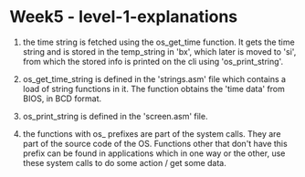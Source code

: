 # Week5 - level-1-explanations <br>
1. the time string is fetched using the os_get_time function. It gets the time string and is stored in the temp_string in 'bx', which later is moved to 'si', from which the stored info is printed on the cli using 'os_print_string'. <br>

2. os_get_time_string is defined in the 'strings.asm' file which contains a load of string functions in it. The function obtains the 'time data' from BIOS, in BCD format. <br>

3. os_print_string is defined in the 'screen.asm' file. <br>

4. the functions with os_ prefixes are part of the system calls. They are part of the source code of the OS. Functions other that don't have this prefix can be found in applications which in one way or the other, use these system calls to do some action / get some data. <br>

